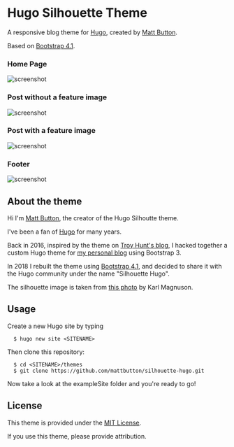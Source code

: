 # Hugo Silhouette Theme

A responsive blog theme for [Hugo](https://gohugo.io), created by [Matt Button](https://www.mattbutton.com).

Based on [Bootstrap 4.1](https://getbootstrap.com/).

### Home Page

![screenshot](https://raw.githubusercontent.com/mattbutton/silhouette-hugo/master/github-content/screenshot-home.jpg)

### Post without a feature image

![screenshot](https://raw.githubusercontent.com/mattbutton/silhouette-hugo/master/github-content/screenshot-post-nobanner.jpg)

### Post with a feature image

![screenshot](https://raw.githubusercontent.com/mattbutton/silhouette-hugo/master/github-content/screenshot-post-banner.png)

### Footer

![screenshot](https://raw.githubusercontent.com/mattbutton/silhouette-hugo/master/github-content/screenshot-post-footer.png)

## About the theme

Hi I'm [Matt Button](https://www.mattbutton.com), the creator of the Hugo Silhoutte theme.

I've been a fan of [Hugo](https://gohugo.io) for many years.

Back in 2016, inspired by the theme on [Troy Hunt's blog](https://www.troyhunt.com/), I hacked together a custom Hugo theme for [my personal blog](https://www.mattbutton.com) using Bootstrap 3.

In 2018 I rebuilt the theme using [Bootstrap 4.1](https://getbootstrap.com/), and decided to share it with the Hugo community under the name "Silhouette Hugo".

The silhouette image is taken from [this photo](https://unsplash.com/photos/85J99sGggnw) by Karl Magnuson.

## Usage

Create a new Hugo site by typing

```
  $ hugo new site <SITENAME>
```

Then clone this repository:

```
  $ cd <SITENAME>/themes
  $ git clone https://github.com/mattbutton/silhouette-hugo.git
```

Now take a look at the exampleSite folder and you're ready to go!

## License

This theme is provided under the [MIT License](https://github.com/mattbutton/silhouette-hugo/blob/master/LICENSE).

If you use this theme, please provide attribution.




